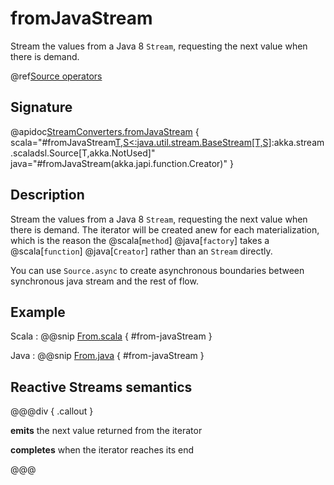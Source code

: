 # fromJavaStream

Stream the values from a Java 8 `Stream`, requesting the next value when there is demand.

@ref[Source operators](../index.md#source-operators)

## Signature

@apidoc[StreamConverters.fromJavaStream](StreamConverters$) { scala="#fromJavaStream[T,S&lt;:java.util.stream.BaseStream[T,S]](stream:()=&gt;java.util.stream.BaseStream[T,S]):akka.stream.scaladsl.Source[T,akka.NotUsed]" java="#fromJavaStream(akka.japi.function.Creator)" }


## Description

Stream the values from a Java 8 `Stream`, requesting the next value when there is demand. The iterator will be created anew
for each materialization, which is the reason the @scala[`method`] @java[`factory`] takes a @scala[`function`] @java[`Creator`] rather than an `Stream` directly.

You can use `Source.async` to create asynchronous boundaries between synchronous java stream and the rest of flow.

## Example
 
Scala
:   @@snip [From.scala](/gemini-docs/src/test/scala/docs/stream/operators/source/From.scala) { #from-javaStream }

Java
:   @@snip [From.java](/gemini-docs/src/test/java/jdocs/stream/operators/source/From.java) { #from-javaStream }


## Reactive Streams semantics

@@@div { .callout }

**emits** the next value returned from the iterator

**completes** when the iterator reaches its end

@@@

